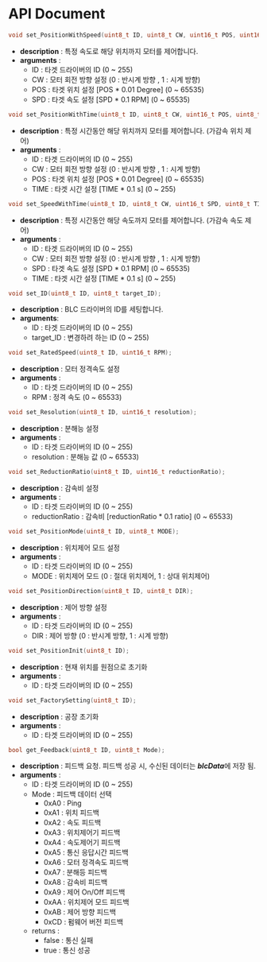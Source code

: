 # API Document

```c
void set_PositionWithSpeed(uint8_t ID, uint8_t CW, uint16_t POS, uint16_t SPD);
```
* **description** : 특정 속도로 해당 위치까지 모터를 제어합니다.
* **arguments** :
  * ID : 타겟 드라이버의 ID (0 ~ 255)
  * CW : 모터 회전 방향 설정 (0 : 반시계 방향 , 1 : 시계 방향)
  * POS : 타겟 위치 설정 [POS * 0.01 Degree] (0 ~ 65535)
  * SPD : 타겟 속도 설정 [SPD * 0.1 RPM] (0 ~ 65535)
  
```c
void set_PositionWithTime(uint8_t ID, uint8_t CW, uint16_t POS, uint8_t TIME);
```
* **description** : 특정 시간동안 해당 위치까지 모터를 제어합니다. (가감속 위치 제어)
* **arguments** :
  * ID : 타겟 드라이버의 ID (0 ~ 255)
  * CW : 모터 회전 방향 설정 (0 : 반시계 방향 , 1 : 시계 방향)
  * POS : 타겟 위치 설정 [POS * 0.01 Degree] (0 ~ 65535)
  * TIME : 타겟 시간 설정 [TIME * 0.1 s] (0 ~ 255)
  
```c
void set_SpeedWithTime(uint8_t ID, uint8_t CW, uint16_t SPD, uint8_t TIME);
```
* **description** : 특정 시간동안 해당 속도까지 모터를 제어합니다. (가감속 속도 제어)
* **arguments** :
  * ID : 타겟 드라이버의 ID (0 ~ 255)
  * CW : 모터 회전 방향 설정 (0 : 반시계 방향 , 1 : 시계 방향)
  * SPD : 타겟 속도 설정 [SPD * 0.1 RPM] (0 ~ 65535)
  * TIME : 타겟 시간 설정 [TIME * 0.1 s] (0 ~ 255)
  
```c
void set_ID(uint8_t ID, uint8_t target_ID);
```
* **description** : BLC 드라이버의 ID를 세팅합니다.
* **arguments**:
  * ID : 타겟 드라이버의 ID (0 ~ 255)
  * target_ID : 변경하려 하는 ID (0 ~ 255)

```c
void set_RatedSpeed(uint8_t ID, uint16_t RPM);
```
* **description** : 모터 정격속도 설정
* **arguments** :
  * ID : 타겟 드라이버의 ID (0 ~ 255)
  * RPM : 정격 속도 (0 ~ 65533)
  
```c
void set_Resolution(uint8_t ID, uint16_t resolution);
```
* **description** : 분해능 설정
* **arguments** :
  * ID : 타겟 드라이버의 ID (0 ~ 255)
  * resolution : 분해능 값 (0 ~ 65533)
  
```c
void set_ReductionRatio(uint8_t ID, uint16_t reductionRatio);
```
* **description** : 감속비 설정
* **arguments** :
  * ID : 타겟 드라이버의 ID (0 ~ 255)
  * reductionRatio : 감속비 [reductionRatio * 0.1 ratio] (0 ~ 65533)
  
```c
void set_PositionMode(uint8_t ID, uint8_t MODE);
```
* **description** : 위치제어 모드 설정
* **arguments** :
  * ID : 타겟 드라이버의 ID (0 ~ 255)
  * MODE : 위치제어 모드 (0 : 절대 위치제어, 1 : 상대 위치제어)
  
```c
void set_PositionDirection(uint8_t ID, uint8_t DIR);
```
* **description** : 제어 방향 설정
* **arguments** :
  * ID : 타겟 드라이버의 ID (0 ~ 255)
  * DIR : 제어 방향 (0 : 반시계 방향, 1 : 시계 방향)
  
```c
void set_PositionInit(uint8_t ID);
```
* **description** : 현재 위치를 원점으로 초기화
* **arguments** :
  * ID : 타겟 드라이버의 ID (0 ~ 255)
  
```c
void set_FactorySetting(uint8_t ID);
```
* **description** : 공장 초기화
* **arguments** :
  * ID : 타겟 드라이버의 ID (0 ~ 255)
  
  
```c
bool get_Feedback(uint8_t ID, uint8_t Mode); 
```
* **description** : 피드백 요청. 피드백 성공 시, 수신된 데이터는 ***blcData***에 저장 됨.
* **arguments** :
  * ID : 타겟 드라이버의 ID (0 ~ 255)
  * Mode : 피드백 데이터 선택
    * 0xA0 : Ping
    * 0xA1 : 위치 피드백
    * 0xA2 : 속도 피드백
    * 0xA3 : 위치제어기 피드백
    * 0xA4 : 속도제어기 피드백
    * 0xA5 : 통신 응답시간 피드백
    * 0xA6 : 모터 정격속도 피드백
    * 0xA7 : 분해등 피드백
    * 0xA8 : 감속비 피드백
    * 0xA9 : 제어 On/Off 피드백
    * 0xAA : 위치제어 모드 피드백
    * 0xAB : 제어 방향 피드백
    * 0xCD : 펌웨어 버전 피드백
  * returns :
    * false : 통신 실패
    * true : 통신 성공
